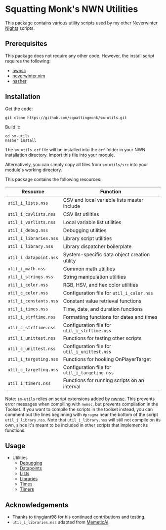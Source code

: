 # Squatting Monk's NWN Utilities
This package contains various utility scripts used by my other [Neverwinter
Nights](http://neverwinternights.info) scripts.

## Prerequisites
This package does not require any other code. However, the install script
requires the following:

- [nwnsc](https://gitlab.com/glorwinger/nwnsc)
- [neverwinter.nim](https://github.com/niv/neverwinter.nim)
- [nasher](https://github.com/squattingmonk/nasher)

## Installation
Get the code:
```
git clone https://github.com/squattingmonk/sm-utils.git
```

Build it:
```
cd sm-utils
nasher install
```

The `sm_utils.erf` file will be installed into the `erf` folder in your NWN
installation directory. Import this file into your module.

Alternatively, you can simply copy all files from `sm-utils/src` into your
module's working directory.

This package contains the following resources:

| Resource               | Function                                      |
| ---------------------- | --------------------------------------------- |
| `util_i_lists.nss`     | CSV and local variable lists master include   |
| `util_i_csvlists.nss`  | CSV list utilities                            |
| `util_i_varlists.nss`  | Local variable list utilities                 |
| `util_i_debug.nss`     | Debugging utilities                           |
| `util_i_libraries.nss` | Library script utilities                      |
| `util_i_library.nss`   | Library dispatcher boilerplate                |
| `util_i_datapoint.nss` | System-specific data object creation utility  |
| `util_i_math.nss`      | Common math utilities                         |
| `util_i_strings.nss`   | String manipulation utilities                 |
| `util_i_color.nss`     | RGB, HSV, and hex color utilities             |
| `util_c_color.nss`     | Configuration file for `util_i_color.nss`     |
| `util_i_constants.nss` | Constant value retrieval functions            |
| `util_i_times.nss`     | Time, date, and duration functions            |
| `util_i_strftime.nss`  | Formatting functions for dates and times      |
| `util_c_strftime.nss`  | Configuration file for `util_i_strftime.nss`  |
| `util_i_unittest.nss`  | Functions for testing other scripts           |
| `util_c_unittest.nss`  | Configuration file for `util_i_unittest.nss`  |
| `util_i_targeting.nss` | Functions for hooking OnPlayerTarget          |
| `util_c_targeting.nss` | Configuration file for `util_i_targeting.nss` |
| `util_i_timers.nss`    | Functions for running scripts on an interval  |


Note: `sm-utils` relies on script extensions added by
[nwnsc](https://github.com/nwneetools/nwnsc). This prevents error messages when
compiling with `nwnsc`, but prevents compilation in the Toolset. If you want to
compile the scripts in the toolset instead, you can comment out the lines
beginning with `#pragma` near the bottom of the script `util_i_library.nss`.
Note that `util_i_library.nss` will still not compile on its own, since it's
meant to be included in other scripts that implement its functions.

## Usage
- Utilities
  - [Debugging](docs/debugging.md)
  - [Datapoints](docs/datapoints.md)
  - [Lists](docs/lists.md)
  - [Libraries](docs/libraries.md)
  - [Times](docs/times.md)
  - [Timers](docs/timers.md)

## Acknowledgements
- Thanks to tinygiant98 for his continued contributions and testing.
- `util_i_libraries.nss` adapted from
  [MemeticAI](https://sourceforge.net/projects/memeticai/).
